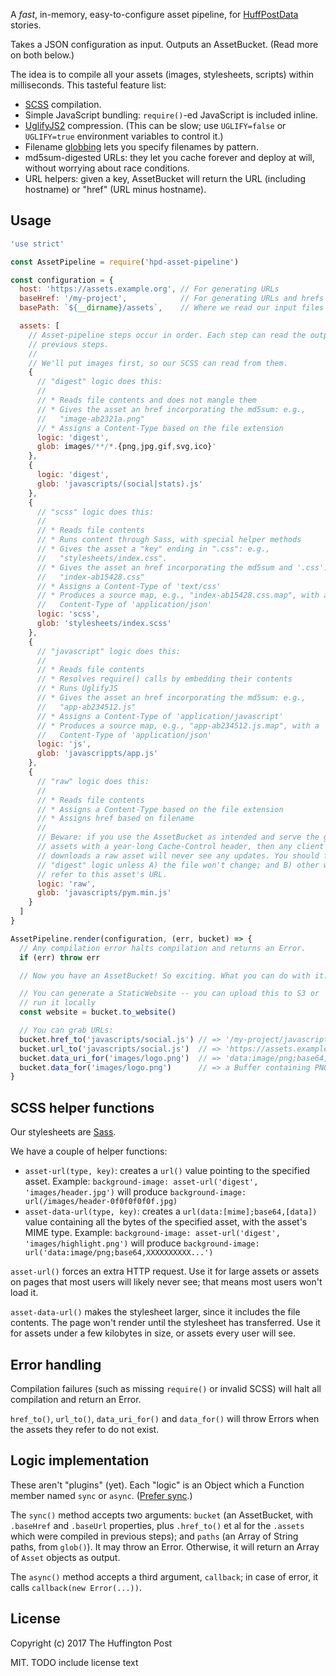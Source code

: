 A _fast_, in-memory, easy-to-configure asset pipeline, for
[HuffPostData](https://data.huffingtonpost.com) stories.

Takes a JSON configuration as input. Outputs an AssetBucket. (Read more on both
below.)

The idea is to compile all your assets (images, stylesheets, scripts) within
milliseconds. This tasteful feature list:

* [SCSS](http://sass-lang.com/documentation/file.SASS_REFERENCE.html)
  compilation.
* Simple JavaScript bundling: `require()`-ed JavaScript is included inline.
* [UglifyJS2](https://github.com/mishoo/UglifyJS2) compression. (This can be
  slow; use `UGLIFY=false` or `UGLIFY=true` environment variables to control
  it.)
* Filename [globbing](https://github.com/isaacs/node-glob) lets you specify
  filenames by pattern.
* md5sum-digested URLs: they let you cache forever and deploy at will, without
  worrying about race conditions.
* URL helpers: given a key, AssetBucket will return the URL (including hostname)
  or "href" (URL minus hostname).

Usage
-----

```javascript
'use strict'

const AssetPipeline = require('hpd-asset-pipeline')

const configuration = {
  host: 'https://assets.example.org', // For generating URLs
  baseHref: '/my-project',            // For generating URLs and hrefs
  basePath: `${__dirname}/assets`,    // Where we read our input files (may be ".")

  assets: [
    // Asset-pipeline steps occur in order. Each step can read the output of all
    // previous steps.
    //
    // We'll put images first, so our SCSS can read from them.
    {
      // "digest" logic does this:
      //
      // * Reads file contents and does not mangle them
      // * Gives the asset an href incorporating the md5sum: e.g.,
      //   "image-ab2321a.png"
      // * Assigns a Content-Type based on the file extension
      logic: 'digest',
      glob: images/**/*.{png,jpg,gif,svg,ico}'
    },
    {
      logic: 'digest',
      glob: 'javascripts/(social|stats).js'
    },
    {
      // "scss" logic does this:
      //
      // * Reads file contents
      // * Runs content through Sass, with special helper methods
      // * Gives the asset a "key" ending in ".css": e.g.,
      //   "stylesheets/index.css".
      // * Gives the asset an href incorporating the md5sum and '.css': e.g.,
      //   "index-ab15428.css"
      // * Assigns a Content-Type of 'text/css'
      // * Produces a source map, e.g., "index-ab15428.css.map", with a
      //   Content-Type of 'application/json'
      logic: 'scss',
      glob: 'stylesheets/index.scss'
    },
    {
      // "javascript" logic does this:
      //
      // * Reads file contents
      // * Resolves require() calls by embedding their contents
      // * Runs UglifyJS
      // * Gives the asset an href incorporating the md5sum: e.g.,
      //   "app-ab234512.js"
      // * Assigns a Content-Type of 'application/javascript'
      // * Produces a source map, e.g., "app-ab234512.js.map", with a
      //   Content-Type of 'application/json'
      logic: 'js',
      glob: 'javascrippts/app.js'
    },
    {
      // "raw" logic does this:
      //
      // * Reads file contents
      // * Assigns a Content-Type based on the file extension
      // * Assigns href based on filename
      //
      // Beware: if you use the AssetBucket as intended and serve the generated
      // assets with a year-long Cache-Control header, then any client that
      // downloads a raw asset will never see any updates. You should favor
      // "digest" logic unless A) the file won't change; and B) other websites
      // refer to this asset's URL.
      logic: 'raw',
      glob: 'javascripts/pym.min.js'
    }
  ]
}

AssetPipeline.render(configuration, (err, bucket) => {
  // Any compilation error halts compilation and returns an Error.
  if (err) throw err

  // Now you have an AssetBucket! So exciting. What you can do with it:

  // You can generate a StaticWebsite -- you can upload this to S3 or
  // run it locally
  const website = bucket.to_website()

  // You can grab URLs:
  bucket.href_to('javascripts/social.js') // => '/my-project/javascripts/social-ab12341.js'
  bucket.url_to('javascripts/social.js')  // => 'https://assets.example.org/my-project/javascripts/social-ab12341.js'
  bucket.data_uri_for('images/logo.png')  // => 'data:image/png;base64,....'
  bucket.data_for('images/logo.png')      // => a Buffer containing PNG data
}
```

SCSS helper functions
---------------------

Our stylesheets are [Sass](http://sass-lang.com/documentation/file.SASS_REFERENCE.html).

We have a couple of helper functions:

* `asset-url(type, key)`: creates a `url()` value pointing to the specified
  asset. Example: `background-image: asset-url('digest', 'images/header.jpg')`
  will produce `background-image: url(/images/header-0f0f0f0f0f.jpg)`
* `asset-data-url(type, key)`: creates a `url(data:[mime];base64,[data])` value
  containing all the bytes of the specified asset, with the asset's MIME type.
  Example: `background-image: asset-url('digest', 'images/highlight.png')`
  will produce `background-image: url('data:image/png;base64,XXXXXXXXXX...')`

`asset-url()` forces an extra HTTP request. Use it for large assets or assets
on pages that most users will likely never see; that means most users won't load
it.

`asset-data-url()` makes the stylesheet larger, since it includes the file
contents. The page won't render until the stylesheet has transferred. Use it for
assets under a few kilobytes in size, or assets every user will see.

Error handling
--------------

Compilation failures (such as missing `require()` or invalid SCSS) will halt
all compilation and return an Error.

`href_to()`, `url_to()`, `data_uri_for()` and `data_for()` will throw Errors
when the assets they refer to do not exist.

Logic implementation
--------------------

These aren't "plugins" (yet). Each "logic" is an Object which a Function member
named `sync` or `async`. ([Prefer sync](https://medium.com/@adamhooper/node-synchronous-code-runs-faster-than-asynchronous-code-b0553d5cf54e).)

The `sync()` method accepts two arguments: `bucket` (an AssetBucket, with
`.baseHref` and `.baseUrl` properties, plus `.href_to()` et al for the
`.assets` which were compiled in previous steps); and `paths` (an Array of
String paths, from `glob()`). It may throw an Error. Otherwise, it will return
an Array of `Asset` objects as output.

The `async()` method accepts a third argument, `callback`; in case of error,
it calls `callback(new Error(...))`.

License
-------

Copyright (c) 2017 The Huffington Post

MIT. TODO include license text
